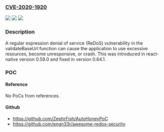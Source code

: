 ### [CVE-2020-1920](https://cve.mitre.org/cgi-bin/cvename.cgi?name=CVE-2020-1920)
![](https://img.shields.io/static/v1?label=Product&message=react-native&color=blue)
![](https://img.shields.io/static/v1?label=Version&message=!%3E%3D%200.64.1%20&color=brighgreen)
![](https://img.shields.io/static/v1?label=Vulnerability&message=CWE-1333%3A%20Inefficient%20Regular%20Expression%20Complexity&color=brighgreen)

### Description

A regular expression denial of service (ReDoS) vulnerability in the validateBaseUrl function can cause the application to use excessive resources, become unresponsive, or crash. This was introduced in react-native version 0.59.0 and fixed in version 0.64.1.

### POC

#### Reference
No PoCs from references.

#### Github
- https://github.com/ZephrFish/AutoHoneyPoC
- https://github.com/engn33r/awesome-redos-security

